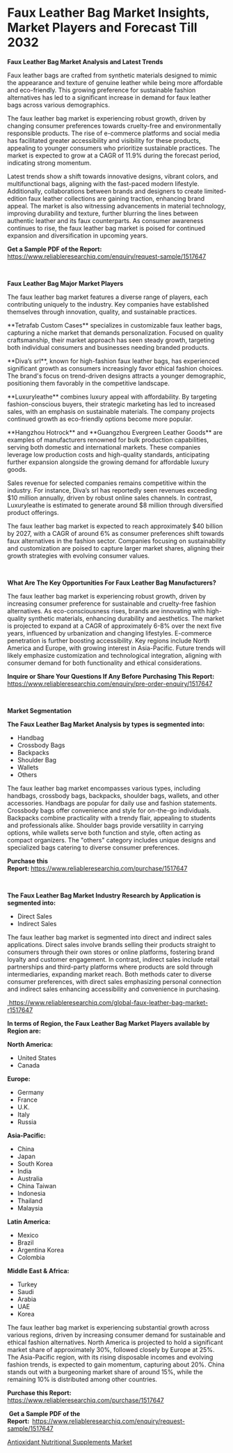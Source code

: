 <p><h1>Faux Leather Bag Market Insights, Market Players and Forecast Till 2032</h1></p><p><strong>Faux Leather Bag Market Analysis and Latest Trends</strong></p>
<p><p>Faux leather bags are crafted from synthetic materials designed to mimic the appearance and texture of genuine leather while being more affordable and eco-friendly. This growing preference for sustainable fashion alternatives has led to a significant increase in demand for faux leather bags across various demographics.</p><p>The faux leather bag market is experiencing robust growth, driven by changing consumer preferences towards cruelty-free and environmentally responsible products. The rise of e-commerce platforms and social media has facilitated greater accessibility and visibility for these products, appealing to younger consumers who prioritize sustainable practices. The market is expected to grow at a CAGR of 11.9% during the forecast period, indicating strong momentum.</p><p>Latest trends show a shift towards innovative designs, vibrant colors, and multifunctional bags, aligning with the fast-paced modern lifestyle. Additionally, collaborations between brands and designers to create limited-edition faux leather collections are gaining traction, enhancing brand appeal. The market is also witnessing advancements in material technology, improving durability and texture, further blurring the lines between authentic leather and its faux counterparts. As consumer awareness continues to rise, the faux leather bag market is poised for continued expansion and diversification in upcoming years.</p></p>
<p><strong>Get a Sample PDF of the Report:&nbsp;</strong> <a href="https://www.reliableresearchiq.com/enquiry/request-sample/1517647?utm_campaign=2284&utm_medium=2&utm_source=Github&utm_content=ia&utm_term=05042025&utm_id=faux-leather-bag">https://www.reliableresearchiq.com/enquiry/request-sample/1517647</a></p>
<p>&nbsp;</p>
<p><strong>Faux Leather Bag Major Market Players</strong></p>
<p><p>The faux leather bag market features a diverse range of players, each contributing uniquely to the industry. Key companies have established themselves through innovation, quality, and sustainable practices.</p><p>**Tetrafab Custom Cases** specializes in customizable faux leather bags, capturing a niche market that demands personalization. Focused on quality craftsmanship, their market approach has seen steady growth, targeting both individual consumers and businesses needing branded products.</p><p>**Diva’s srl**, known for high-fashion faux leather bags, has experienced significant growth as consumers increasingly favor ethical fashion choices. The brand's focus on trend-driven designs attracts a younger demographic, positioning them favorably in the competitive landscape.</p><p>**Luxuryleathe** combines luxury appeal with affordability. By targeting fashion-conscious buyers, their strategic marketing has led to increased sales, with an emphasis on sustainable materials. The company projects continued growth as eco-friendly options become more popular.</p><p>**Hangzhou Hotrock** and **Guangzhou Evergreen Leather Goods** are examples of manufacturers renowned for bulk production capabilities, serving both domestic and international markets. These companies leverage low production costs and high-quality standards, anticipating further expansion alongside the growing demand for affordable luxury goods.</p><p>Sales revenue for selected companies remains competitive within the industry. For instance, Diva’s srl has reportedly seen revenues exceeding $10 million annually, driven by robust online sales channels. In contrast, Luxuryleathe is estimated to generate around $8 million through diversified product offerings.</p><p>The faux leather bag market is expected to reach approximately $40 billion by 2027, with a CAGR of around 6% as consumer preferences shift towards faux alternatives in the fashion sector. Companies focusing on sustainability and customization are poised to capture larger market shares, aligning their growth strategies with evolving consumer values.</p></p>
<p>&nbsp;</p>
<p><strong>What Are The Key Opportunities For Faux Leather Bag Manufacturers?</strong></p>
<p><p>The faux leather bag market is experiencing robust growth, driven by increasing consumer preference for sustainable and cruelty-free fashion alternatives. As eco-consciousness rises, brands are innovating with high-quality synthetic materials, enhancing durability and aesthetics. The market is projected to expand at a CAGR of approximately 6-8% over the next five years, influenced by urbanization and changing lifestyles. E-commerce penetration is further boosting accessibility. Key regions include North America and Europe, with growing interest in Asia-Pacific. Future trends will likely emphasize customization and technological integration, aligning with consumer demand for both functionality and ethical considerations.</p></p>
<p><strong>Inquire or Share Your Questions If Any Before Purchasing This Report:</strong> <a href="https://www.reliableresearchiq.com/enquiry/pre-order-enquiry/1517647?utm_campaign=2284&utm_medium=2&utm_source=Github&utm_content=ia&utm_term=05042025&utm_id=faux-leather-bag">https://www.reliableresearchiq.com/enquiry/pre-order-enquiry/1517647</a></p>
<p>&nbsp;</p>
<p><strong>Market Segmentation</strong></p>
<p><strong>The Faux Leather Bag Market Analysis by types is segmented into:</strong></p>
<p><ul><li>Handbag</li><li>Crossbody Bags</li><li>Backpacks</li><li>Shoulder Bag</li><li>Wallets</li><li>Others</li></ul></p>
<p><p>The faux leather bag market encompasses various types, including handbags, crossbody bags, backpacks, shoulder bags, wallets, and other accessories. Handbags are popular for daily use and fashion statements. Crossbody bags offer convenience and style for on-the-go individuals. Backpacks combine practicality with a trendy flair, appealing to students and professionals alike. Shoulder bags provide versatility in carrying options, while wallets serve both function and style, often acting as compact organizers. The "others" category includes unique designs and specialized bags catering to diverse consumer preferences.</p></p>
<p><strong>Purchase this Report:&nbsp;</strong><a href="https://www.reliableresearchiq.com/purchase/1517647?utm_campaign=2284&utm_medium=2&utm_source=Github&utm_content=ia&utm_term=05042025&utm_id=faux-leather-bag">https://www.reliableresearchiq.com/purchase/1517647</a></p>
<p>&nbsp;</p>
<p><strong>The Faux Leather Bag Market Industry Research by Application is segmented into:</strong></p>
<p><ul><li>Direct Sales</li><li>Indirect Sales</li></ul></p>
<p><p>The faux leather bag market is segmented into direct and indirect sales applications. Direct sales involve brands selling their products straight to consumers through their own stores or online platforms, fostering brand loyalty and customer engagement. In contrast, indirect sales include retail partnerships and third-party platforms where products are sold through intermediaries, expanding market reach. Both methods cater to diverse consumer preferences, with direct sales emphasizing personal connection and indirect sales enhancing accessibility and convenience in purchasing.</p></p>
<p><a href="https://www.reliableresearchiq.com/global-faux-leather-bag-market-r1517647?utm_campaign=2284&utm_medium=2&utm_source=Github&utm_content=ia&utm_term=05042025&utm_id=faux-leather-bag">&nbsp;https://www.reliableresearchiq.com/global-faux-leather-bag-market-r1517647</a></p>
<p><strong>In terms of Region, the Faux Leather Bag Market Players available by Region are:</strong></p>
<p>
    <p> <strong> North America: </strong>
        <ul>
            <li>United States</li>
            <li>Canada</li>
        </ul>
        </p> 
    <p> <strong> Europe: </strong>
        <ul>
            <li>Germany</li>
            <li>France</li>
            <li>U.K.</li>
            <li>Italy</li>
            <li>Russia</li>
        </ul>
        </p> 
    <p> <strong> Asia-Pacific: </strong>
        <ul>
            <li>China</li>
            <li>Japan</li>
            <li>South Korea</li>
            <li>India</li>
            <li>Australia</li>
            <li>China Taiwan</li>
            <li>Indonesia</li>
            <li>Thailand</li>
            <li>Malaysia</li>
        </ul>
        </p> 
    <p> <strong> Latin America: </strong>
        <ul>
            <li>Mexico</li>
            <li>Brazil</li>
            <li>Argentina Korea</li>
            <li>Colombia</li>
        </ul>
        </p> 
    <p> <strong> Middle East & Africa: </strong>
        <ul>
            <li>Turkey</li>
            <li>Saudi</li>
            <li>Arabia</li>
            <li>UAE</li>
            <li>Korea</li>
        </ul>
    </p>
    </p>
<p><p>The faux leather bag market is experiencing substantial growth across various regions, driven by increasing consumer demand for sustainable and ethical fashion alternatives. North America is projected to hold a significant market share of approximately 30%, followed closely by Europe at 25%. The Asia-Pacific region, with its rising disposable incomes and evolving fashion trends, is expected to gain momentum, capturing about 20%. China stands out with a burgeoning market share of around 15%, while the remaining 10% is distributed among other countries.</p></p>
<p><strong>Purchase this Report: </strong><a href="https://www.reliableresearchiq.com/purchase/1517647?utm_campaign=2284&utm_medium=2&utm_source=Github&utm_content=ia&utm_term=05042025&utm_id=faux-leather-bag">https://www.reliableresearchiq.com/purchase/1517647</a></p>
<p>&nbsp;<strong>Get a Sample PDF of the Report:&nbsp;&nbsp;</strong><a href="https://www.reliableresearchiq.com/enquiry/request-sample/1517647?utm_campaign=2284&utm_medium=2&utm_source=Github&utm_content=ia&utm_term=05042025&utm_id=faux-leather-bag">https://www.reliableresearchiq.com/enquiry/request-sample/1517647</a></p>
<p><strong></strong></p>
<p><p><a href="https://github.com/SanjidaMahmud54/Market-Research-Report-List-2/blob/main/antioxidant-nutritional-supplements-market.md?utm_campaign=2284&utm_medium=2&utm_source=Github&utm_content=ia&utm_term=05042025&utm_id=faux-leather-bag">Antioxidant Nutritional Supplements Market</a></p></p>